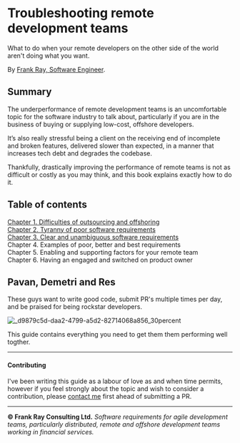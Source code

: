 # Troubleshooting remote development teams

What to do when your remote developers on the other side of the world aren't doing what you want.

By [Frank Ray, Software Engineer](https://frankray.net/start-here/).

## Summary

The underperformance of remote development teams is an uncomfortable topic for the software industry to talk about, particularly if you are in the business of buying or supplying low-cost, offshore developers.

It’s also really stressful being a client on the receiving end of incomplete and broken features, delivered slower than expected, in a manner that increases tech debt and degrades the codebase.

Thankfully, drastically improving the performance of remote teams is not as difficult or costly as you may think, and this book explains exactly how to do it.

## Table of contents

[Chapter 1. Difficulties of outsourcing and offshoring](Chapter1.md)  
[Chapter 2. Tyranny of poor software requirements](Chapter2.md)   
[Chapter 3. Clear and unambiguous software requirements](Chapter3.md)     
Chapter 4. Examples of poor, better and best requirements  
Chapter 5. Enabling and supporting factors for your remote team  
Chapter 6. Having an engaged and switched on product owner  

## Pavan, Demetri and Res

These guys want to write good code, submit PR's multiple times per day, and be praised for being rockstar developers.

![_d9879c5d-daa2-4799-a5d2-82714068a856_30percent](https://github.com/FrankRay78/troubleshooting-remote-development-teams/assets/52075808/aec45c9b-64ba-4e9c-9852-e3cc8de8fb2e)

This guide contains everything you need to get them them performing well togther.

---

#### Contributing

I've been writing this guide as a labour of love as and when time permits, however if you feel strongly about the topic and wish to consider a contribution, please [contact me](mailto:info@frankray.net) first ahead of submitting a PR.

---

**© Frank Ray Consulting Ltd.** *Software requirements for agile development teams, particularly distributed, remote and offshore development teams working in financial services.*

